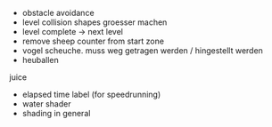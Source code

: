 - obstacle avoidance
- level collision shapes groesser machen
- level complete -> next level
- remove sheep counter from start zone
- vogel scheuche. muss weg getragen werden / hingestellt werden
- heuballen

juice
- elapsed time label (for speedrunning)
- water shader
- shading in general
